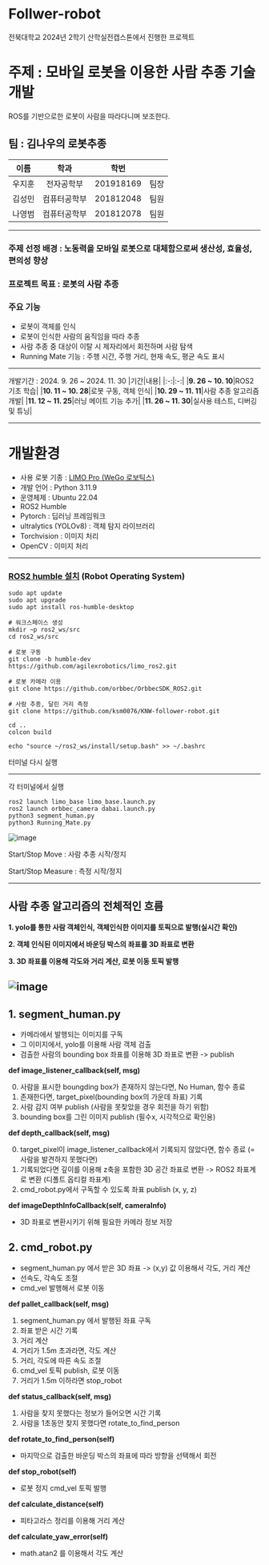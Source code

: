 # Follwer-robot
전북대학교 2024년 2학기 산학실전캡스톤에서 진행한 프로젝트

# 주제 : 모바일 로봇을 이용한 사람 추종 기술 개발
ROS를 기반으로한 로봇이 사람을 따라다니며 보조한다.

## 팀 : 김나우의 로봇추종
|이름|학과|학번||
|:-:|:-:|:-:|:-:|
|우지훈|전자공학부|201918169|팀장|
|김성민|컴퓨터공학부|201812048|팀원|
|나영범|컴퓨터공학부|201812078|팀원|

---

### 주제 선정 배경 : 노동력을 모바일 로봇으로 대체함으로써 생산성, 효율성, 편의성 향상

### 프로젝트 목표 : 로봇의 사람 추종

### 주요 기능
* 로봇이 객체를 인식
* 로봇이 인식한 사람의 움직임을 따라 추종
* 사람 추종 중 대상이 이탈 시 제자리에서 회전하며 사람 탐색
* Running Mate 기능 : 주행 시간, 주행 거리, 현재 속도, 평균 속도 표시
---

개발기간 : 2024. 9. 26 ~ 2024. 11. 30
|기간|내용|
|:-:|:-:|
|**9. 26 ~ 10. 10**|ROS2 기초 학습|
|**10. 11 ~ 10. 28**|로봇 구동, 객체 인식|
|**10. 29 ~ 11. 11**|사람 추종 알고리즘 개발|
|**11. 12 ~ 11. 25**|러닝 메이트 기능 추가|
|**11. 26 ~ 11. 30**|실사용 테스트, 디버깅 및 튜닝|

---
# 개발환경
* 사용 로봇 기종 : [LIMO Pro (WeGo 로보틱스)](https://wego-robotics.com/wego/wego01.php)
* 개발 언어 : Python 3.11.9
* 운영체제 : Ubuntu 22.04
* ROS2 Humble
* Pytorch : 딥러닝 프레임워크
* ultralytics (YOLOv8) : 객체 탐지 라이브러리
* Torchvision : 이미지 처리
* OpenCV : 이미지 처리
---
### [ROS2 humble 설치](https://docs.ros.org/en/humble/Installation/Ubuntu-Install-Debs.html#) (Robot Operating System)
```
sudo apt update
sudo apt upgrade
sudo apt install ros-humble-desktop
```
```
# 워크스페이스 생성
mkdir ~p ros2_ws/src
cd ros2_ws/src

# 로봇 구동
git clone -b humble-dev https://github.com/agilexrobotics/limo_ros2.git

# 로봇 카메라 이용
git clone https://github.com/orbbec/OrbbecSDK_ROS2.git

# 사람 추종, 달린 거리 측정
git clone https://github.com/ksm0076/KNW-follower-robot.git

cd ..
colcon build
```
```
echo "source ~/ros2_ws/install/setup.bash" >> ~/.bashrc
```
터미널 다시 실행

---
각 터미널에서 실행
```
ros2 launch limo_base limo_base.launch.py
ros2 launch orbbec_camera dabai.launch.py
python3 segment_human.py
python3 Running_Mate.py
```
![image](https://github.com/user-attachments/assets/c58e4a99-b743-441d-9fd5-05c94c928e89)

Start/Stop Move : 사람 추종 시작/정지

Start/Stop Measure : 측정 시작/정지

---
## 사람 추종 알고리즘의 전체적인 흐름

**1. yolo를 통한 사람 객체인식, 객체인식한 이미지를 토픽으로 발행(실시간 확인)**

**2. 객체 인식된 이미지에서 바운딩 박스의 좌표를 3D 좌표로 변환**

**3. 3D 좌표를 이용해 각도와 거리 계산, 로봇 이동 토픽 발행**

![image](https://github.com/user-attachments/assets/361eaa70-ea7b-4e47-9b21-034eaa430ac7)
---

## 1. segment_human.py
- 카메라에서 발행되는 이미지를 구독
- 그 이미지에서, yolo를 이용해 사람 객체 검출
- 검출한 사람의 bounding box 좌표를 이용해 3D 좌표로 변환 -> publish
  
**def image_listener_callback(self, msg)**

0. 사람을 표시한 boungding box가 존재하지 않는다면, No Human, 함수 종료
1. 존재한다면, target_pixel(bounding box의 가운데 좌표) 기록
2. 사람 감지 여부 publish (사람을 못찾았을 경우 회전을 하기 위함)
3. bounding box를 그린 이미지 publish (필수x, 시각적으로 확인용)

**def depth_callback(self, msg)**

0. target_pixel이 image_listener_callback에서 기록되지 않았다면, 함수 종료 (= 사람을 발견하지 못했다면)
1. 기록되었다면 깊이를 이용해 z축을 포함한 3D 공간 좌표로 변환 -> ROS2 좌표계로 변환 (디폴트 옵티컬 좌표계)
2. cmd_robot.py에서 구독할 수 있도록 좌표 publish (x, y, z)

**def imageDepthInfoCallback(self, cameraInfo)**

* 3D 좌표로 변환시키기 위해 필요한 카메라 정보 저장

## 2. cmd_robot.py
- segment_human.py 에서 받은 3D 좌표 -> (x,y) 값 이용해서 각도, 거리 계산  
- 선속도, 각속도 조절
- cmd_vel 발행해서 로봇 이동

**def pallet_callback(self, msg)**
1. segment_human.py 에서 발행된 좌표 구독
2. 좌표 받은 시간 기록
3. 거리 계산
4. 거리가 1.5m 초과라면, 각도 계산
5. 거리, 각도에 따른 속도 조절
6. cmd_vel 토픽 publish, 로봇 이동
7. 거리가 1.5m 이하라면 stop_robot

**def status_callback(self, msg)**

1. 사람을 찾지 못했다는 정보가 들어오면 시간 기록
2. 사람을 1초동안 찾지 못했다면 rotate_to_find_person

**def rotate_to_find_person(self)**

* 마지막으로 검출한 바운딩 박스의 좌표에 따라 방향을 선택해서 회전

**def stop_robot(self)**

* 로봇 정지 cmd_vel 토픽 발행

**def calculate_distance(self)**

* 피타고라스 정리를 이용해 거리 계산

**def calculate_yaw_error(self)**

* math.atan2 를 이용해서 각도 계산
